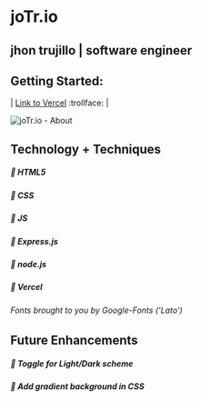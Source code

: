 # joTr.io 
## jhon trujillo | software engineer

## Getting Started:
| [Link to Vercel](https://sea-portfolio.vercel.app/) :trollface: |

![joTr.io - About](https://i.imgur.com/gLzFMR2.png/)

## Technology + Techniques

##### :small_blue_diamond: HTML5

##### :small_blue_diamond: CSS

##### :small_blue_diamond: JS

##### :small_blue_diamond: Express.js

##### :small_blue_diamond: node.js

##### :small_blue_diamond: Vercel



###### *Fonts brought to you by Google-Fonts ('Lato')*


## Future Enhancements

##### :small_orange_diamond: Toggle for Light/Dark scheme

##### :small_orange_diamond: Add gradient background in CSS